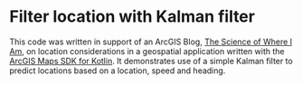 # Filter location with Kalman filter

This code was written in support of an ArcGIS Blog, [The Science of Where I Am](https://www.esri.com/arcgis-blog/?post_type=blog&p=2816082&preview=true), on location considerations in a geospatial application written with the [ArcGIS Maps SDK for Kotlin](https://developers.arcgis.com/kotlin/). It demonstrates use of a simple Kalman filter to predict locations based on a location, speed and heading. 
